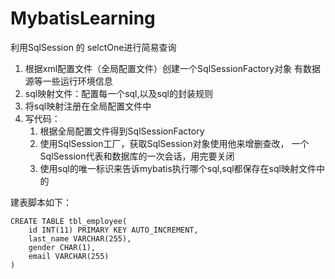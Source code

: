 # MybatisLearning
利用SqlSession 的 selctOne进行简易查询

1. 根据xml配置文件（全局配置文件）创建一个SqlSessionFactory对象
                有数据源等一些运行环境信息
2. sql映射文件：配置每一个sql,以及sql的封装规则
3. 将sql映射注册在全局配置文件中
4. 写代码：
	1. 根据全局配置文件得到SqlSessionFactory
	2. 使用SqlSession工厂，获取SqlSession对象使用他来增删查改， 一个SqlSession代表和数据库的一次会话，用完要关闭
	3. 使用sql的唯一标识来告诉mybatis执行哪个sql,sql都保存在sql映射文件中的
                    
                    
建表脚本如下：
~~~mysql
CREATE TABLE tbl_employee(
	id INT(11) PRIMARY KEY AUTO_INCREMENT,
	last_name VARCHAR(255),
	gender CHAR(1),
	email VARCHAR(255)
)
~~~
